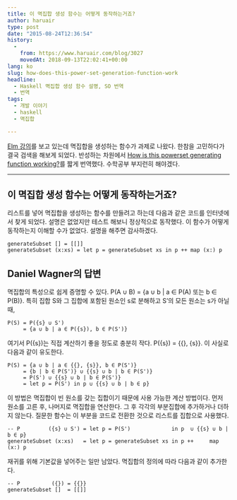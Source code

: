 ```yaml
---
title: 이 멱집합 생성 함수는 어떻게 동작하는거죠?
author: haruair
type: post
date: "2015-08-24T12:36:54"
history:
  - 
    from: https://www.haruair.com/blog/3027
    movedAt: 2018-09-13T22:02:41+00:00
lang: ko
slug: how-does-this-power-set-generation-function-work
headline:
  - Haskell 멱집합 생성 함수 설명, SO 번역
  - 번역
tags:
  - 개발 이야기
  - haskell
  - 멱집합

---
```

[Elm 강의][1]를 보고 있는데 멱집합을 생성하는 함수가 과제로 나왔다. 한참을 고민하다가 결국 검색을 해보게 되었다. 반성하는 차원에서 [How is this powerset generating function working?][2]를 짧게 번역했다. 수학공부 부지런히 해야겠다.

* * *

## 이 멱집합 생성 함수는 어떻게 동작하는거죠?

리스트를 넣어 멱집합을 생성하는 함수를 만들려고 하는데 다음과 같은 코드를 인터넷에서 찾게 되었다. 설명은 없었지만 테스트 해보니 정상적으로 동작했다. 이 함수가 어떻게 동작하는지 이해할 수가 없었다. 설명을 해주면 감사하겠다.

    generateSubset [] = [[]]
    generateSubset (x:xs) = let p = generateSubset xs in p ++ map (x:) p
    

## Daniel Wagner의 답변

멱집합의 특성으로 쉽게 증명할 수 있다. P(A ∪ B) = {a ∪ b | a ∈ P(A) 또는 b ∈ P(B)}. 특히 집합 S와 그 집합에 포함된 원소인 s로 분해하고 S&#8217;의 모든 원소는 s가 아닐 때,

    P(S) = P({s} ∪ S')
         = {a ∪ b | a ∈ P({s}), b ∈ P(S')}
    

여기서 P({s})는 직접 계산하기 좋을 정도로 충분히 작다. P({s}) = {{}, {s}}. 이 사실로 다음과 같이 유도한다.

    P(S) = {a ∪ b | a ∈ {{}, {s}}, b ∈ P(S')}
         = {b | b ∈ P(S')} ∪ {{s} ∪ b | b ∈ P(S')}
         = P(S') ∪ {{s} ∪ b | b ∈ P(S')}
         = let p = P(S') in p ∪ {{s} ∪ b | b ∈ p}
    

이 방법은 멱집합이 빈 원소를 갖는 집합이기 때문에 사용 가능한 계산 방법이다. 먼저 원소를 고른 후, 나머지로 멱집합을 연산한다. 그 후 각각의 부분집합에 추가하거나 더하지 않는다. 질문한 함수는 이 부분을 코드로 전환한 것으로 리스트를 집합으로 사용했다.

    -- P         ({s} ∪ S') = let p = P(S')             in p  ∪ {{s} ∪ b | b ∈ p}
    generateSubset (x:xs)   = let p = generateSubset xs in p ++     map (x:) p
    

재귀를 위해 기본값을 넣어주는 일만 남았다. 멱집합의 정의에 따라 다음과 같이 추가한다.

    -- P          ({}) = {{}}
    generateSubset []  = [[]]

 [1]: https://www.classes.cs.uchicago.edu/current/22300-1/Home.html
 [2]: http://stackoverflow.com/questions/11988184/how-is-this-power-set-generating-function-working